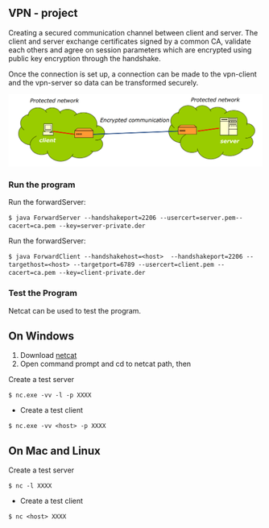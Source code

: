 ## VPN - project
Creating a secured communication channel between client and server. The client and server exchange certificates signed by a common CA, validate each others and agree on session parameters which are encrypted using public key encryption through the handshake.

Once the connection is set up, a connection can be made to the vpn-client and the vpn-server so data can be transformed securely.

![vpn netwrok ](https://github.com/5habeeb/VPN-Project/blob/master/vpn.png)

### Run the program
Run the forwardServer:
```
$ java ForwardServer --handshakeport=2206 --usercert=server.pem--cacert=ca.pem --key=server-private.der
```
   
Run the forwardServer:
```
$ java ForwardClient --handshakehost=<host>  --handshakeport=2206 --targethost=<host> --targetport=6789 --usercert=client.pem --cacert=ca.pem --key=client-private.der
```

### Test the Program
Netcat can be used to test the program.

## On Windows
1. Download [netcat](https://eternallybored.org/misc/netcat/)
2. Open command prompt and cd to netcat path, then
 
Create a test server
```
$ nc.exe -vv -l -p XXXX
```
- Create a test client
```
$ nc.exe -vv <host> -p XXXX
```

## On Mac and Linux
Create a test server
```
$ nc -l XXXX
```
- Create a test client
```
$ nc <host> XXXX
```

